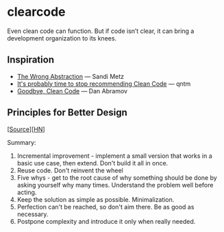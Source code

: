 # clearcode
Even clean code can function. But if code isn’t clear, it can bring a development organization to its knees.

## Inspiration

* [The Wrong Abstraction](https://www.sandimetz.com/blog/2016/1/20/the-wrong-abstraction) — Sandi Metz
* [It's probably time to stop recommending Clean Code](https://qntm.org/clean) — qntm
* [Goodbye, Clean Code](https://overreacted.io/goodbye-clean-code/) — Dan Abramov

## Principles for Better Design
[[Source](https://reflexio.debec.eu/principles-for-better-design)][[HN](https://news.ycombinator.com/item?id=24388753)]

Summary:
1. Incremental improvement - implement a small version that works in a basic use case, then extend. Don't build it all in once.
2. Reuse code. Don't reinvent the wheel
3. Five whys - get to the root cause of why something should be done by asking yourself why many times. Understand the problem well before acting.
4. Keep the solution as simple as possible. Minimalization.
5. Perfection can't be reached, so don't aim there. Be as good as necessary.
6. Postpone complexity and introduce it only when really needed.

